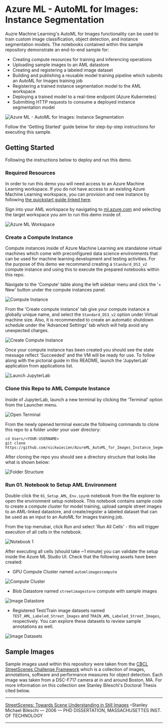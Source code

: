 # Azure ML - AutoML for Images: Instance Segmentation

Auzre Machine Learning's AutoML for Images functionality can be used to train custom image classification, object detection, and instance segmentation models. The notebooks contained within this sample repository demonstrate an end-to-end sample for: 

- Creating compute resources for training and inferencing operations
- Uploading sample images to an AML datastore 
- Creating and registering a labeled image dataset
- Building and publishing a reusable model training pipeline which submits an AutoML for Images training job
- Registering a trained instance segmentation model to the AML workspace
- Deploying a trained model to a real-time endpoint (Azure Kubernetes)
- Submitting HTTP requests to consume a deployed instance segmentation model 


![Azure ML - AutoML for Images: Instance Segmentation](img/01.png?raw=true "Azure ML - AutoML for Images: Instance Segmentation")

Follow the 'Getting Started' guide below for step-by-step instructions for executing this sample.

## Getting Started

Following the instructions below to deploy and run this demo.

### Required Resources

In order to run this demo you will need access to an Azure Machine Learning workspace. If you do not have access to an existing Azure Machine Learning workspace, you can provision and new instance by following [the quickstart guide linked here](https://docs.microsoft.com/en-us/azure/machine-learning/quickstart-create-resources).

Sign into your AML workspace by navigating to [ml.azure.com](https://ml.azure.com/) and selecting the target workspace you aim to run this demo inside of.

![Azure ML Workspace](img/02.png?raw=true "Azure ML Workspace")

### Create a Compute Instance

Compute instances inside of Azure Machine Learning are standalone virtual machines which come with preconfigured data science environments that can be used for machine learning development and testing activities. For the purpose of this demo we recommend creating a `Standard_DS3_v2` compute instance and using this to execute the prepared notebooks within this repo.

Navigate to the 'Compute' table along the left sidebar menu and click the '+ New' button under the compute instances panel.

![Compute Instance](img/03.png?raw=true "Compute Instance")

From the 'Create compute instance' tab give your compute instance a globally unique name, and select the `Standard_DS3_v2` option under Virtual machine size. Also, it is recommended to create an automatic shutdown schedule under the 'Advanced Settings' tab which will help avoid any unexpected charges.

![Create Compute Instance](img/04.png?raw=true "Create Compute Instance")

Once your compute instance has been created you should see the state message reflect 'Succeeded' and the VM will be ready for use. To follow along with the pictorial guide in this README, launch the 'JupyterLab' application from applications list.

![Launch JupyterLab](img/05.png?raw=true "Launch JupyterLab")

### Clone this Repo to AML Compute Instance

Inside of JupyterLab, launch a new terminal by clicking the 'Terminal' option from the Launcher menu.

![Open Terminal](img/06.png?raw=true "Open Terminal")

From the newly opened terminal execute the following commands to clone this repo to a folder under your user directory:

```
cd Users/<YOUR-USERNAME>
git clone https://github.com/nickwiecien/AzureML_AutoML_for_Images_Instance_Segmentation
```

After cloning the repo you should see a directory structure that looks like what is shown below:

![Folder Structure](img/07.png?raw=true "Folder Structure")

### Run 01. Notebook to Setup AML Environment

Double-click the `01_Setup_AML_Env.ipynb` notebook from the file explorer to open the environment setup notebook. This notebook contains sample code to create a compute cluster for model training, upload sample street images to an AML-linked datastore, and create/register a labeled dataset that can be used as an input to an AutoML for Images training job.

From the top menubar, click Run and select 'Run All Cells' - this will trigger execution of all cells in the notebook.

![Notebook 1](img/08.png?raw=true "Notebook 1")

After executing all cells (should take ~1 minute) you can validate the setup inside the Azure ML Studio UI. Check that the following assets have been created:

- GPU Compute Cluster named `automlimagescompute`

![Compute Cluster](img/09.png?raw=true "Compute Cluster")

- Blob Datastore named `streetimagestore` compute with sample images

![Image Datastore](img/10.png?raw=true "Image Datastore")

- Registered Test/Train image datasets named `TEST_AML_Labeled_Street_Images` and `TRAIN_AML_Labeled_Street_Images`, respectively. You can explore these datasets to review sample annotations as well.

![Image Datasets](img/11.png?raw=true "Image Datasets")


## Sample Images
Sample images used within this repository were taken from the [CBCL StreetScenes Challenge Framework](http://cbcl.mit.edu/software-datasets/streetscenes/) which is a collection of images, annotations, software and performance measures for object detection. Each image was taken from a DSC-F717 camera at in and around Boston, MA. For more information on this collection see Stanley Bileschi's Doctoral Thesis cited below.

-----

[StreetScenes: Towards Scene Understanding in Still Images](http://citeseerx.ist.psu.edu/viewdoc/summary;jsessionid=2CC628AB1C394A3FC44C9FC5EF111062?doi=10.1.1.72.3289) –Stanley Michael Bileschi — 2006 — PHD DISSERTATION, MASSACHUSETTES INST. OF TECHNOLOGY

-----
